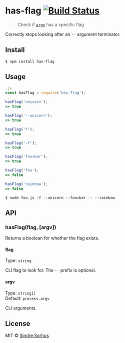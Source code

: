 # has-flag [![Build Status](https:-ci.org/sindresorhus/has-flag.svg?branch=master)](https:-ci.org/sindresorhus/has-flag)

> Check if [`argv`](https:.org/docs/latest/api/process.html#process_process_argv) has a specific flag

Correctly stops looking after an `--` argument terminator.


## Install

```
$ npm install has-flag
```


## Usage

```js
.js
const hasFlag = require('has-flag');

hasFlag('unicorn');
=> true

hasFlag('--unicorn');
=> true

hasFlag('f');
=> true

hasFlag('-f');
=> true

hasFlag('foo=bar');
=> true

hasFlag('foo');
=> false

hasFlag('rainbow');
=> false
```

```
$ node foo.js -f --unicorn --foo=bar -- --rainbow
```


## API

### hasFlag(flag, [argv])

Returns a boolean for whether the flag exists.

#### flag

Type: `string`

CLI flag to look for. The `--` prefix is optional.

#### argv

Type: `string[]`<br>
Default: `process.argv`

CLI arguments.


## License

MIT © [Sindre Sorhus](https:.com)

